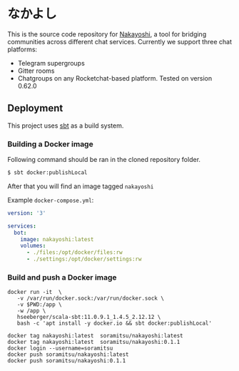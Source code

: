 # なかよし

This is the source code repository for [Nakayoshi], a tool for bridging communities across different chat services.
Currently we support three chat platforms:
 - Telegram supergroups
 - Gitter rooms
 - Chatgroups on any Rocketchat-based platform. Tested on version 0.62.0

[Nakayoshi]: https://github.com/soramitsu/nakayoshi

## Deployment

This project uses [sbt] as a build system.

[sbt]: https://www.scala-sbt.org/

### Building a Docker image

Following command should be ran in the cloned repository folder.

```sh
$ sbt docker:publishLocal
```

After that you will find an image tagged `nakayoshi`

Example `docker-compose.yml`:

```yml
version: '3'

services:
  bot:
    image: nakayoshi:latest
    volumes:
      - ./files:/opt/docker/files:rw
      - ./settings:/opt/docker/settings:rw
```
### Build and push a Docker image
```shell
docker run -it  \
   -v /var/run/docker.sock:/var/run/docker.sock \
   -v $PWD:/app \
   -w /app \
   hseeberger/scala-sbt:11.0.9.1_1.4.5_2.12.12 \
   bash -c 'apt install -y docker.io && sbt docker:publishLocal'

docker tag nakayoshi:latest  soramitsu/nakayoshi:latest 
docker tag nakayoshi:latest  soramitsu/nakayoshi:0.1.1 
docker login --username=soramitsu
docker push soramitsu/nakayoshi:latest
docker push soramitsu/nakayoshi:0.1.1
```
